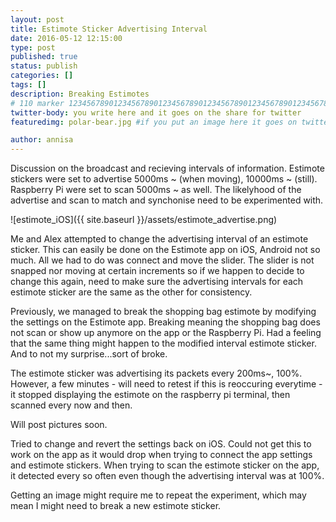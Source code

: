 ```yaml
---
layout: post
title: Estimote Sticker Advertising Interval
date: 2016-05-12 12:15:00
type: post
published: true
status: publish
categories: []
tags: []
description: Breaking Estimotes
# 110 marker 1234567890123456789012345678901234567890123456789012345678901234567890123456789012345678901234567890123456789
twitter-body: you write here and it goes on the share for twitter
featuredimg: polar-bear.jpg #if you put an image here it goes on twitter too

author: annisa
---
```


Discussion on the broadcast and recieving intervals of information. Estimote stickers were set to advertise 5000ms ~ (when moving), 10000ms ~ (still). Raspberry Pi were set to scan 5000ms ~ as well. The likelyhood of the advertise and scan to match and synchonise need to be experimented with. 

![estimote_iOS]({{ site.baseurl }}/assets/estimote_advertise.png)

Me and Alex attempted to change the advertising interval of an estimote sticker. This can easily be done on the Estimote app on iOS, Android not so much. All we had to do was connect and move the slider. The slider is not snapped nor moving at certain increments so if we happen to decide to change this again, need to make sure the advertising intervals for each estimote sticker are the same as the other for consistency. 

Previously, we managed to break the shopping bag estimote by modifying the settings on the Estimote app. Breaking meaning the shopping bag does not scan or show up anymore on the app or the Raspberry Pi. Had a feeling that the same thing might happen to the modified interval estimote sticker. And to not my surprise...sort of broke. 

The estimote sticker was advertising its packets every 200ms~, 100%. However, a few minutes - will need to retest if this is reoccuring everytime - it stopped displaying the estimote on the raspberry pi terminal, then scanned every now and then. 

Will post pictures soon. 

Tried to change and revert the settings back on iOS. Could not get this to work on the app as it would drop when trying to connect the app settings and estimote stickers. When trying to scan the estimote sticker on the app, it detected every so often even though the advertising interval was at 100%. 

Getting an image might require me to repeat the experiment, which may mean I might need to break a new estimote sticker. 

